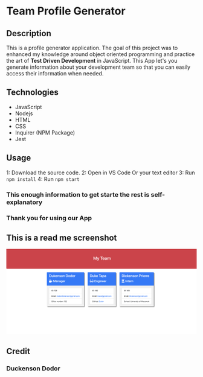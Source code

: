 # Team Profile Generator

## Description

This is a profile generator application. The goal of this project was to enhanced my knowledge around object oriented programming and practice the art of **Test Driven Development** in JavaScript. This App let's you generate information about your development team so that you can easily access their information when needed.

## Technologies

- JavaScript
- Nodejs
- HTML
- CSS
- Inquirer (NPM Package)
- Jest

## Usage

1: Download the source code. 2: Open in VS Code Or your text editor 3: Run `npm install` 4: Run `npm start`

### This enough information to get starte the rest is self-explanatory

### Thank you for using our App

## This is a read me screenshot

![screenshot](./assets/image/screenshot.png)

## Credit

### Duckenson Dodor
